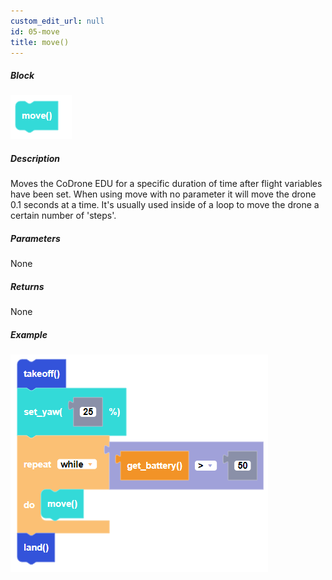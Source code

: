 ```yaml
---
custom_edit_url: null
id: 05-move
title: move()
---
```


##### Block

![move block image](move_no_params.PNG)

##### Description

Moves the CoDrone EDU for a specific duration of time after flight variables have been set. When using move with no parameter it will move the drone 0.1 seconds at a time. It's usually used inside of a loop to move the drone a certain number of 'steps'.

##### Parameters

None

##### Returns

None

##### Example

![move example](move_no_params_example.PNG)
